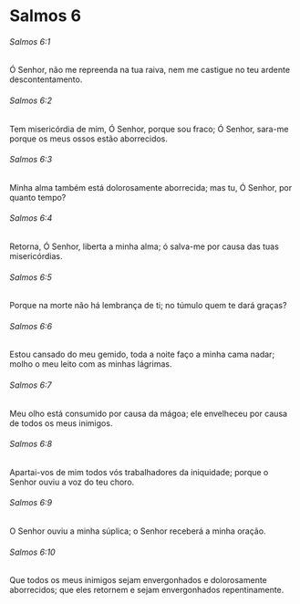 # Salmos 6

###### Salmos 6:1

Ó Senhor, não me repreenda na tua raiva, nem me castigue no teu ardente descontentamento.

###### Salmos 6:2

Tem misericórdia de mim, Ó Senhor, porque sou fraco; Ó Senhor, sara-me porque os meus ossos estão aborrecidos.

###### Salmos 6:3

Minha alma também está dolorosamente aborrecida; mas tu, Ó Senhor, por quanto tempo?

###### Salmos 6:4

Retorna, Ó Senhor, liberta a minha alma; ó salva-me por causa das tuas misericórdias.

###### Salmos 6:5

Porque na morte não há lembrança de ti; no túmulo quem te dará graças?

###### Salmos 6:6

Estou cansado do meu gemido, toda a noite faço a minha cama nadar; molho o meu leito com as minhas lágrimas.

###### Salmos 6:7

Meu olho está consumido por causa da mágoa; ele envelheceu por causa de todos os meus inimigos.

###### Salmos 6:8

Apartai-vos de mim todos vós trabalhadores da iniquidade; porque o Senhor ouviu a voz do teu choro.

###### Salmos 6:9

O Senhor ouviu a minha súplica; o Senhor receberá a minha oração.

###### Salmos 6:10

Que todos os meus inimigos sejam envergonhados e dolorosamente aborrecidos; que eles retornem e sejam envergonhados repentinamente.

